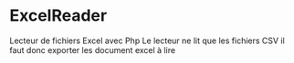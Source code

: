 # ExcelReader
Lecteur de fichiers Excel avec Php
Le lecteur ne lit que les fichiers CSV il faut donc exporter les document excel à lire
